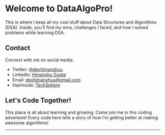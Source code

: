 # Welcome to DataAlgoPro!

This is where I keep all my cool stuff about Data Structures and Algorithms (DSA). Inside, you'll find my wins, challenges I faced, and how I solved problems while learning DSA.

## Contact
Connect with me on social media:
- Twitter: [@devhimanshuu](https://twitter.com/devhimanshuu)
- LinkedIn: [Himanshu Gupta](https://www.linkedin.com/in/himanshu-guptaa/)
- Email: devhimanshuu@gmail.com
- Hashnode: [TechSphere](https://techsphere.hashnode.dev/)


## Let's Code Together!

This place is all about learning and growing. Come join me in this coding adventure! Every code here tells a story of how I'm getting better at making awesome algorithms!

---
